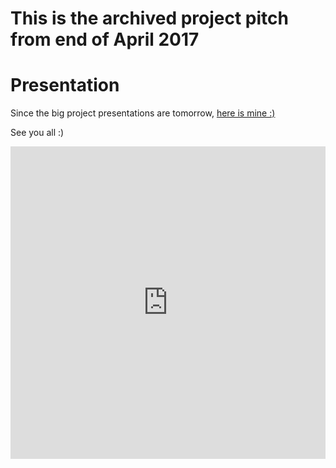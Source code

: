 # This is the archived project pitch from end of April 2017
# Presentation

Since the big project presentations are tomorrow, [here is mine :)](https://sway.com/LJc2ziR6jpuGUxak?ref=Link)

See you all :)

<iframe width="760px" height="500px" src="https://sway.com/s/LJc2ziR6jpuGUxak/embed" frameborder="0" marginwidth="0" marginheight="0" scrolling="no" style="border: none; max-width:100%; max-height:100vh" allowfullscreen webkitallowfullscreen mozallowfullscreen msallowfullscreen> </iframe>
